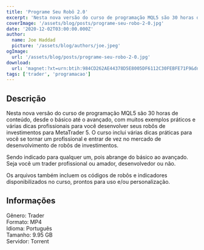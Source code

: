 ```yaml
---
title: 'Programe Seu Robô 2.0'
excerpt: 'Nesta nova versão do curso de programação MQL5 são 30 horas de conteúdo, desde o básico até o avançado, com muitos exemplos práticos e várias dicas profissionais para você desenvolver seus robôs de investimentos para MetaTrader 5. O curso inclui várias dicas práticas para você se tornar um'
coverImage: '/assets/blog/posts/programe-seu-robo-2-0.jpg'
date: '2020-12-02T03:00:00.000Z'
author:
  name: Joe Haddad
  picture: '/assets/blog/authors/joe.jpeg'
ogImage:
  url: '/assets/blog/posts/programe-seu-robo-2-0.jpg'
download:
  url: 'magnet:?xt=urn:btih:984CD262AE44378D5E8005DF6112C30FEBFE71F9&dn=Programe%20Seu%20Rob%c3%b4%202.0%20-%20DeltaTrader&tr=udp%3a%2f%2ftracker.openbittorrent.com%3a1337%2fannounce&tr=udp%3a%2f%2ftracker.opentrackr.org%3a1337%2fannounce'
tags: ['trader', 'programacao']
---
```

<h2>Descrição</h2>
<p></p><p>Nesta nova versão do curso de programação MQL5 são 30 horas de conteúdo, desde o básico até o avançado, com muitos exemplos práticos e várias dicas profissionais para você desenvolver seus robôs de investimentos para MetaTrader 5. O curso inclui várias dicas práticas para você se tornar um profissional e entrar de vez no mercado de desenvolvimento de robôs de investimentos. </p><p>Sendo indicado para qualquer um, pois abrange do básico ao avançado. Seja você um trader profissional ou amador, desenvolvedor ou não.</p><p>Os arquivos também incluem os códigos de robôs e indicadores disponibilizados no curso, prontos para uso e/ou personalização.</p><h2>Informações</h2><p>Gênero: Trader<br/>Formato: MP4<br/>Idioma: Português<br/>Tamanho: 9.95 GB<br/>Servidor: Torrent</p>
